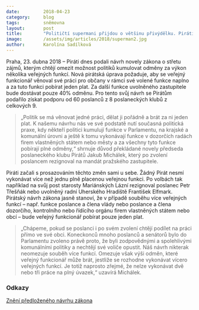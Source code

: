 ```yaml
---
date:         2018-04-23
category:     blog
tags:         sněmovna
layout:       post
title:        "Političtí supermani přijdou o většinu přivýdělku. Piráti získali širokou podporu pro omezení kumulace odměn"
image:        /assets/img/articles/2018/superman2.jpg
author:       Karolína Sadílková
---
```


Praha, 23. dubna 2018 – Piráti dnes podali návrh novely zákona o střetu zájmů, kterým chtějí omezit možnost politiků kumulovat odměny za výkon několika veřejných funkcí. Nová pirátská úprava požaduje, aby se veřejný funkcionář věnoval své práci pro občany v rámci své volené funkce naplno a za tuto funkci pobírat jeden plat. Za další funkce uvolněného zastupitele bude dostávat pouze 40% odměnu. Pro tento svůj návrh se Pirátům podařilo získat podporu od 60 poslanců z 8 poslaneckých klubů z celkových 9.

> „Politik se má věnovat jedné práci, dělat ji pořádně a brát za ni jeden plat. K našemu návrhu nás ve své podstatě nutí současná politická praxe, kdy někteří politici kumulují funkce v Parlamentu, na krajské a komunální úrovni a ještě k tomu vykonávají funkce v dozorčích radách firem vlastněných státem nebo městy a za všechny tyto funkce pobírají plné odměny,“ shrnuje důvod překládané novely předseda poslaneckého klubu Pirátů Jakub Michálek, který po zvolení poslancem rezignoval na mandát pražského zastupitele.

Piráti začali s prosazováním těchto změn sami u sebe. Žádný Pirát nesmí vykonávat více než jednu plně placenou veřejnou funkci. Po volbách tak například na svůj post starosty Mariánských Lázní rezignoval poslanec Petr Třešňák nebo uvolněný radní Uherského Hradiště František Elfmark. Pirátský návrh zákona jasně stanoví, že v případě souběhu více veřejných funkcí – např. funkce poslance a člena vlády nebo poslance a člena dozorčího, kontrolního nebo řídícího orgánu firem vlastněných státem nebo obcí – bude veřejný funkcionář pobírat pouze jeden plat.

> „Chápeme, pokud se poslanci i po svém zvolení chtějí podílet na práci přímo ve své obci. Koneckonců mnoho poslanců a senátorů bylo do Parlamentu zvoleno právě proto, že byli zodpovědnými a spolehlivými komunálními politiky a nechtějí své voliče opustit. Náš návrh nikterak neomezuje souběh více funkcí. Omezuje však výši odměn, které veřejný funkcionář může brát, jestliže se rozhodne vykonávat vícero veřejných funkcí. Je totiž naprosto zřejmé, že nelze vykonávat dvě nebo tři práce na plný úvazek,“ uzavírá Michálek.

### Odkazy

[Znění předloženého návrhu zákona](https://github.com/pirati-web/pirati.cz/blob/gh-pages/assets/pdf/159.pdf)
